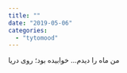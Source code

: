 ```yaml
---
title: ""
date: "2019-05-06"
categories: 
  - "tytomood"
---
```


‏من ماه را دیدم... خوابیده بود؛ روی دریا
